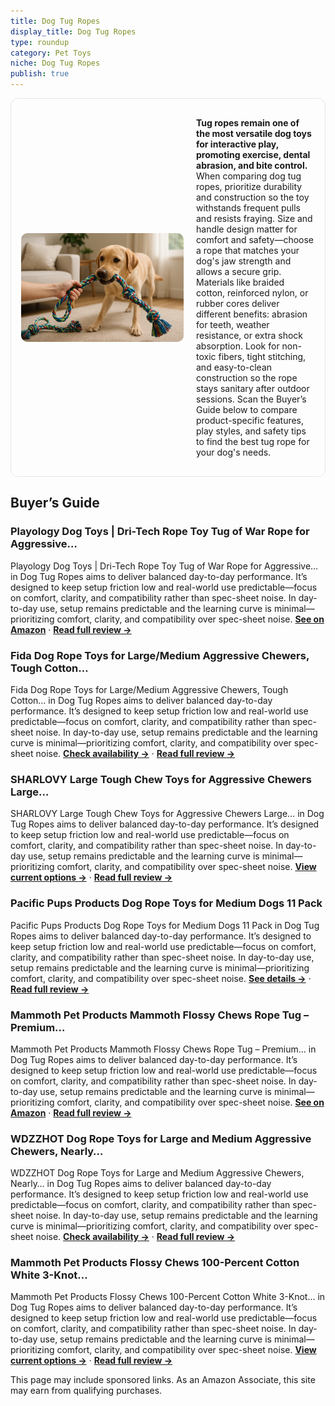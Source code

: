 ```yaml
---
title: Dog Tug Ropes
display_title: Dog Tug Ropes
type: roundup
category: Pet Toys
niche: Dog Tug Ropes
publish: true
---
```


<section class="hero-split" style="width:100%;box-sizing:border-box;border:1px solid #e5e7eb;border-radius:12px;padding:16px;display:grid;grid-template-columns:minmax(260px,40%) 1fr;gap:20px;align-items:center;"><figure style="margin:0;"><img src="/hero/roundups/pet-toys/dog-tug-ropes.webp" alt="" style="width:100%;height:auto;display:block;border-radius:10px;"/></figure><div class="hero-copy" style="min-width:0;"><p><strong>Tug ropes remain one of the most versatile dog toys for interactive play, promoting exercise, dental abrasion, and bite control.</strong> When comparing dog tug ropes, prioritize durability and construction so the toy withstands frequent pulls and resists fraying. Size and handle design matter for comfort and safety&mdash;choose a rope that matches your dog's jaw strength and allows a secure grip. Materials like braided cotton, reinforced nylon, or rubber cores deliver different benefits: abrasion for teeth, weather resistance, or extra shock absorption. Look for non-toxic fibers, tight stitching, and easy-to-clean construction so the rope stays sanitary after outdoor sessions. Scan the Buyer’s Guide below to compare product-specific features, play styles, and safety tips to find the best tug rope for your dog's needs.</p></div></section>

<h2>Buyer’s Guide</h2>
<h3>Playology Dog Toys | Dri-Tech Rope Toy Tug of War Rope for Aggressive…</h3>
<p>Playology Dog Toys | Dri-Tech Rope Toy Tug of War Rope for Aggressive… in Dog Tug Ropes aims to deliver balanced day-to-day performance. It’s designed to keep setup friction low and real-world use predictable&mdash;focus on comfort, clarity, and compatibility rather than spec-sheet noise. In day-to-day use, setup remains predictable and the learning curve is minimal&mdash;prioritizing comfort, clarity, and compatibility over spec-sheet noise. <a href="https://amzn.to/4nA3xUe" target="_blank" rel="nofollow sponsored noopener noopener" target="_blank"><strong>See on Amazon</strong></a> · <a href="/reviews/playology-dog-toys-dri-tech-rope-toy-tug-of-war-rope-for-aggressive-che-4093ee42/"><strong>Read full review &rarr;</strong></a></p>
<h3>Fida Dog Rope Toys for Large/Medium Aggressive Chewers, Tough Cotton…</h3>
<p>Fida Dog Rope Toys for Large/Medium Aggressive Chewers, Tough Cotton… in Dog Tug Ropes aims to deliver balanced day-to-day performance. It’s designed to keep setup friction low and real-world use predictable&mdash;focus on comfort, clarity, and compatibility rather than spec-sheet noise. In day-to-day use, setup remains predictable and the learning curve is minimal&mdash;prioritizing comfort, clarity, and compatibility over spec-sheet noise. <a href="https://amzn.to/42oXRUE" target="_blank" rel="nofollow sponsored noopener noopener" target="_blank"><strong>Check availability &rarr;</strong></a> · <a href="/reviews/fida-dog-rope-toys-for-large-medium-aggressive-chewers-tough-cotton-che-61556cd1/"><strong>Read full review &rarr;</strong></a></p>
<h3>SHARLOVY Large Tough Chew Toys for Aggressive Chewers Large…</h3>
<p>SHARLOVY Large Tough Chew Toys for Aggressive Chewers Large… in Dog Tug Ropes aims to deliver balanced day-to-day performance. It’s designed to keep setup friction low and real-world use predictable&mdash;focus on comfort, clarity, and compatibility rather than spec-sheet noise. In day-to-day use, setup remains predictable and the learning curve is minimal&mdash;prioritizing comfort, clarity, and compatibility over spec-sheet noise. <a href="https://amzn.to/4o1FX2q" target="_blank" rel="nofollow sponsored noopener noopener" target="_blank"><strong>View current options &rarr;</strong></a> · <a href="/reviews/sharlovy-large-tough-chew-toys-for-aggressive-chewers-large-breed-heavy-637cb4ae/"><strong>Read full review &rarr;</strong></a></p>
<h3>Pacific Pups Products Dog Rope Toys for Medium Dogs 11 Pack</h3>
<p>Pacific Pups Products Dog Rope Toys for Medium Dogs 11 Pack in Dog Tug Ropes aims to deliver balanced day-to-day performance. It’s designed to keep setup friction low and real-world use predictable&mdash;focus on comfort, clarity, and compatibility rather than spec-sheet noise. In day-to-day use, setup remains predictable and the learning curve is minimal&mdash;prioritizing comfort, clarity, and compatibility over spec-sheet noise. <a href="https://amzn.to/42Y0ZXL" target="_blank" rel="nofollow sponsored noopener noopener" target="_blank"><strong>See details &rarr;</strong></a> · <a href="/reviews/pacific-pups-products-dog-rope-toys-for-medium-dogs-11-pack-11-dog-toy-147dbf6a/"><strong>Read full review &rarr;</strong></a></p>
<h3>Mammoth Pet Products Mammoth Flossy Chews Rope Tug &ndash; Premium…</h3>
<p>Mammoth Pet Products Mammoth Flossy Chews Rope Tug &ndash; Premium… in Dog Tug Ropes aims to deliver balanced day-to-day performance. It’s designed to keep setup friction low and real-world use predictable&mdash;focus on comfort, clarity, and compatibility rather than spec-sheet noise. In day-to-day use, setup remains predictable and the learning curve is minimal&mdash;prioritizing comfort, clarity, and compatibility over spec-sheet noise. <a href="https://amzn.to/4pQwdKp" target="_blank" rel="nofollow sponsored noopener noopener" target="_blank"><strong>See on Amazon</strong></a> · <a href="/reviews/mammoth-pet-products-mammoth-flossy-chews-rope-tug-premium-cotton-poly-60a06729/"><strong>Read full review &rarr;</strong></a></p>
<h3>WDZZHOT Dog Rope Toys for Large and Medium Aggressive Chewers, Nearly…</h3>
<p>WDZZHOT Dog Rope Toys for Large and Medium Aggressive Chewers, Nearly… in Dog Tug Ropes aims to deliver balanced day-to-day performance. It’s designed to keep setup friction low and real-world use predictable&mdash;focus on comfort, clarity, and compatibility rather than spec-sheet noise. In day-to-day use, setup remains predictable and the learning curve is minimal&mdash;prioritizing comfort, clarity, and compatibility over spec-sheet noise. <a href="https://amzn.to/4pVNP7u" target="_blank" rel="nofollow sponsored noopener noopener" target="_blank"><strong>Check availability &rarr;</strong></a> · <a href="/reviews/wdzzhot-dog-rope-toys-for-large-and-medium-aggressive-chewers-nearly-in-e2fd2a42/"><strong>Read full review &rarr;</strong></a></p>
<h3>Mammoth Pet Products Flossy Chews 100-Percent Cotton White 3-Knot…</h3>
<p>Mammoth Pet Products Flossy Chews 100-Percent Cotton White 3-Knot… in Dog Tug Ropes aims to deliver balanced day-to-day performance. It’s designed to keep setup friction low and real-world use predictable&mdash;focus on comfort, clarity, and compatibility rather than spec-sheet noise. In day-to-day use, setup remains predictable and the learning curve is minimal&mdash;prioritizing comfort, clarity, and compatibility over spec-sheet noise. <a href="https://amzn.to/478XsbE" target="_blank" rel="nofollow sponsored noopener noopener" target="_blank"><strong>View current options &rarr;</strong></a> · <a href="/reviews/mammoth-pet-products-flossy-chews-100-percent-cotton-white-3-knot-rope-543d203f/"><strong>Read full review &rarr;</strong></a></p>
<aside class="disclosure">This page may include sponsored links. As an Amazon Associate, this site may earn from qualifying purchases.</aside>
